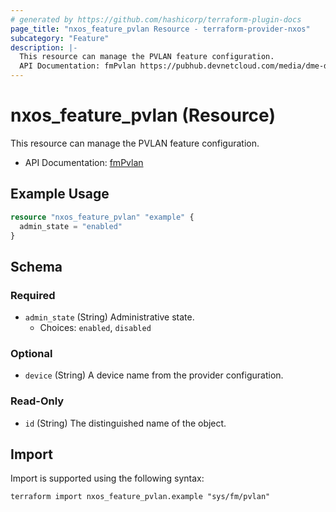 ```yaml
---
# generated by https://github.com/hashicorp/terraform-plugin-docs
page_title: "nxos_feature_pvlan Resource - terraform-provider-nxos"
subcategory: "Feature"
description: |-
  This resource can manage the PVLAN feature configuration.
  API Documentation: fmPvlan https://pubhub.devnetcloud.com/media/dme-docs-10-2-2/docs/Feature%20Management/fm:Pvlan/
---
```


# nxos_feature_pvlan (Resource)

This resource can manage the PVLAN feature configuration.

- API Documentation: [fmPvlan](https://pubhub.devnetcloud.com/media/dme-docs-10-2-2/docs/Feature%20Management/fm:Pvlan/)

## Example Usage

```terraform
resource "nxos_feature_pvlan" "example" {
  admin_state = "enabled"
}
```

<!-- schema generated by tfplugindocs -->
## Schema

### Required

- `admin_state` (String) Administrative state.
  - Choices: `enabled`, `disabled`

### Optional

- `device` (String) A device name from the provider configuration.

### Read-Only

- `id` (String) The distinguished name of the object.

## Import

Import is supported using the following syntax:

```shell
terraform import nxos_feature_pvlan.example "sys/fm/pvlan"
```
